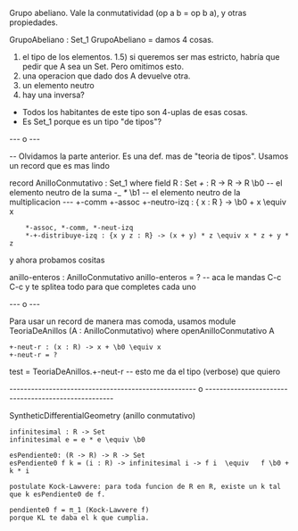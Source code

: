 Grupo abeliano. 
Vale la conmutatividad (op a b = op b a), y otras propiedades.

GrupoAbeliano : Set_1
GrupoAbeliano = damos 4 cosas. 
1) el tipo de los elementos. 
    1.5) si queremos ser mas estricto, habría que pedir que A sea un Set. Pero omitimos esto.
2) una operacion que dado dos A devuelve otra. 
3) un elemento neutro
4) hay una inversa?

- Todos los habitantes de este tipo son 4-uplas de esas cosas.
- Es Set_1 porque es un tipo "de tipos"?

--- o ---

-- Olvidamos la parte anterior. Es una def. mas de "teoria de tipos". Usamos un record que es mas lindo

record AnilloConmutativo : Set_1 where
    field
        R : Set 
        _+_ : R -> R -> R
        \b0 -- el elemento neutro de la suma
        -_ 
        _*_
        \b1 -- el elemento neutro de la multiplicacion
        ---
        +-comm
        +-assoc
        +-neutro-izq : { x : R } -> \b0 + x \equiv x

        *-assoc, *-comm, *-neut-izq
        *-+-distribuye-izq : {x y z : R} -> (x + y) * z \equiv x * z + y * z


y ahora probamos cositas

anillo-enteros : AnilloConmutativo
anillo-enteros = ? -- aca le mandas C-c C-c y te splitea todo para que completes cada uno

--- o ---


Para usar un record de manera mas comoda, usamos
module TeoriaDeAnillos (A : AnilloConmutativo) where
    openAnilloConmutativo A

    +-neut-r : (x : R) -> x + \b0 \equiv x
    +-neut-r = ?
    
    
test = TeoriaDeAnillos.+-neut-r -- esto me da el tipo (verbose) que quiero

----------------------------------------------------   o    ---------------------------------------------------- 

SyntheticDifferentialGeometry (anillo conmutativo)

    infinitesimal : R -> Set
    infinitesimal e = e * e \equiv \b0

    esPendiente0: (R -> R) -> R -> Set
    esPendiente0 f k = (i : R) -> infinitesimal i -> f i  \equiv   f \b0 + k * i

    postulate Kock-Lawvere: para toda funcion de R en R, existe un k tal que k esPendiente0 de f.

    pendiente0 f = π_1 (Kock-Lawvere f)
    porque KL te daba el k que cumplia.

    